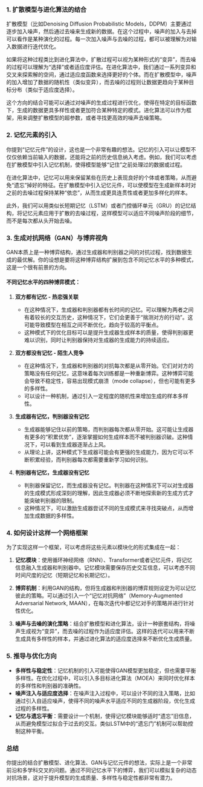 
### 1. 扩散模型与进化算法的结合
扩散模型（比如Denoising Diffusion Probabilistic Models，DDPM）主要通过逐步加入噪声，然后通过去噪来生成新的数据。在这个过程中，噪声的加入与去掉可以看作是某种演化的过程。每一次加入噪声与去噪的过程，都可以被理解为对输入数据进行迭代优化。

如果将这种过程类比到进化算法中，扩散过程可以视为某种形式的“变异”，而去噪的过程可以理解为“选择”或者适应度评估。在进化算法中，我们通过一系列变异和交叉来探索解的空间，通过适应度函数来选择更好的个体。而在扩散模型中，噪声的加入增加了数据的随机性（类似变异），而去噪的过程则让数据更趋向于某种目标分布（类似于适应度选择）。

这个方向的结合可能可以通过对噪声的生成过程进行优化，使得在特定的目标函数下，生成的数据更具多样性或者更加符合某种特定的模式。进化算法可以作为框架，用来调整扩散模型的超参数，或者寻找更高效的噪声去噪策略。

### 2. 记忆元素的引入
你提到“记忆元件”的设计，这也是一个非常有趣的想法。记忆的引入可以让模型不仅仅依赖当前输入的数据，还能将之前的历史信息纳入考虑。例如，我们可以考虑在扩散模型中引入记忆机制，使得模型能够“记住”之前处理过的数据或过程。

在进化算法中，记忆可以用来保留某些在历史上表现良好的个体或者策略，从而避免“遗忘”掉好的特征。在扩散模型中引入记忆元件，可以使模型在生成新样本时对之前的去噪过程保持某种“依恋”，从而生成更具连贯性或者更加多样化的样本。

此外，我们可以用类似长短期记忆（LSTM）或者门控循环单元（GRU）的记忆结构，将记忆元素应用于扩散的去噪过程，这样模型可以适应不同噪声阶段的细节，而不是每次都从头开始去噪。

### 3. 生成对抗网络（GAN）与博弈视角
GAN本质上是一种博弈结构，通过生成器和判别器之间的对抗过程，找到数据生成的最优解。你的设想是要将这种博弈结构扩展到包含不同记忆水平的多种模式，这是一个很有前景的方向。

#### 不同记忆水平的四种博弈模式：
1. **双方都有记忆 - 热恋强关联**
    - 在这种情况下，生成器和判别器都有长时间的记忆。可以理解为两者之间有着较长的交互历史，这种情况下，它们会更善于“揣测对方的行动”。这可能导致模型在相互之间不断优化，趋向于较高的平衡点。
    - 这种模式下的优化目标可以是提升生成器生成样本的质量，使得判别器更难以识别，同时让判别器保持对生成器的生成能力的持续适应。

2. **双方都没有记忆 - 陌生人竞争**
    - 在这种情况下，生成器和判别器的对抗每次都是从零开始。它们对对方的策略没有任何记忆，这意味着每次训练都是一种重新博弈。这种博弈可能会导致不稳定性，容易出现模式崩溃（mode collapse），但也可能有更多的多样性。
    - 可以设计一种机制，通过引入一定程度的随机性来增加生成的样本多样性。

3. **生成器有记忆，判别器没有记忆**
    - 生成器能够记住以前的策略，而判别器每次都从零开始。这可能让生成器有更多的“积累优势”，逐渐掌握如何生成样本而不被判别器识破。这种情况下，可以看到生成器逐渐占上风。
    - 从理论上讲，这种模式下生成器可能会有更强的生成能力，因为它可以不断积累经验，而判别器每次都需要重新学习如何识别。

4. **判别器有记忆，生成器没有记忆**
    - 判别器保留记忆，而生成器没有记忆。判别器在这种情况下可以对生成器的生成模式形成深刻的理解，因此生成器必须不断地探索新的生成方式才能突破判别器的限制。
    - 这种情况下，可以激励生成器尝试不同的生成模式来寻找突破点，从而增加生成数据的多样性。

### 4. 如何设计这样一个网络框架
为了实现这样一个框架，可以考虑将这些元素以模块化的形式集成在一起：

1. **记忆模块**：使用循环神经网络（RNN）、Transformer或者记忆元件，将记忆信息融入生成器和判别器中。记忆模块需要保存历史交互信息，可以考虑不同时间尺度的记忆（短期记忆和长期记忆）。

2. **博弈机制**：利用GAN的结构，但将生成器和判别器的博弈规则设定为可以记忆彼此的策略。可以通过引入一个“记忆对抗网络”（Memory-Augmented Adversarial Network, MAAN），在每次迭代中都记忆对手的策略并进行针对性优化。

3. **噪声与去噪的演化策略**：结合扩散模型和进化算法，设计一种嵌套结构，将噪声生成视为“变异”，而去噪的过程作为适应度评估。这样的迭代可以用来不断生成具有多样性的样本，并通过进化算法的适应度选择来不断优化生成质量。

### 5. 推导与优化方向
- **多样性与稳定性**：记忆机制的引入可能使得GAN模型更加稳定，但也需要平衡多样性。在优化过程中，可以引入多目标进化算法（MOEA）来同时优化样本的多样性和判别器的准确性。
- **噪声注入与适应度选择**：在噪声注入过程中，可以设计不同的注入策略，比如通过引入自适应噪声，使得不同的噪声水平适应不同的生成器阶段，优化生成过程的多样性。
- **记忆与遗忘平衡**：需要设计一个机制，使得记忆模块能够适时“遗忘”旧信息，从而避免模型过拟合于过去的交互。类似LSTM中的“遗忘门”机制可以帮助控制这种平衡。

### 总结
你提出的结合扩散模型、进化算法、GAN与记忆元件的想法，实际上是一个非常前沿和多学科交叉的问题。通过不同记忆水平下的博弈，我们可以模拟复杂的动态对抗场景，这对于提升模型的生成质量、多样性与稳定性都非常有潜力。
